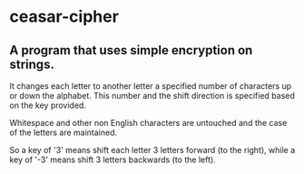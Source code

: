 # ceasar-cipher

## A program that uses simple encryption on strings.

It changes each letter to another letter a specified number of characters up or down the alphabet.
This number and the shift direction is specified based on the key provided.

Whitespace and other non English characters are untouched and the case of the letters are maintained.

So a key of '3' means shift each letter 3 letters forward (to the right), while a key of '-3' means shift 3 letters backwards (to the left).
